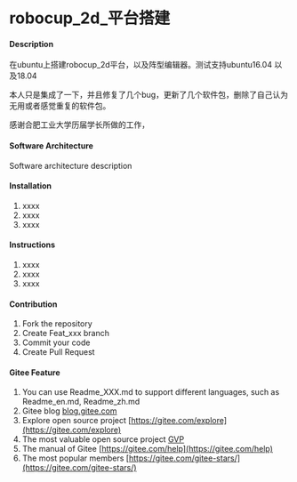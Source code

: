# robocup_2d_平台搭建

#### Description
在ubuntu上搭建robocup_2d平台，以及阵型编辑器。测试支持ubuntu16.04 以及18.04

本人只是集成了一下，并且修复了几个bug，更新了几个软件包，删除了自己认为无用或者感觉重复的软件包。

感谢合肥工业大学历届学长所做的工作，

#### Software Architecture
Software architecture description

#### Installation

1. xxxx
2. xxxx
3. xxxx

#### Instructions

1. xxxx
2. xxxx
3. xxxx

#### Contribution

1. Fork the repository
2. Create Feat_xxx branch
3. Commit your code
4. Create Pull Request


#### Gitee Feature

1. You can use Readme\_XXX.md to support different languages, such as Readme\_en.md, Readme\_zh.md
2. Gitee blog [blog.gitee.com](https://blog.gitee.com)
3. Explore open source project [https://gitee.com/explore](https://gitee.com/explore)
4. The most valuable open source project [GVP](https://gitee.com/gvp)
5. The manual of Gitee [https://gitee.com/help](https://gitee.com/help)
6. The most popular members  [https://gitee.com/gitee-stars/](https://gitee.com/gitee-stars/)